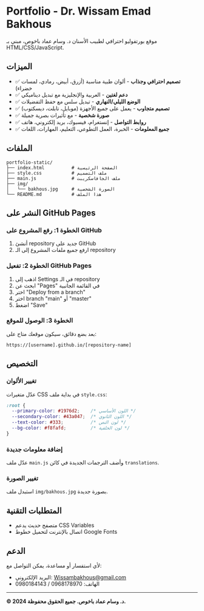 # Portfolio - Dr. Wissam Emad Bakhous

موقع بورتفوليو احترافي لطبيب الأسنان د. وسام عماد باخوص، مبني بـ HTML/CSS/JavaScript.

## الميزات

- ✅ **تصميم احترافي وجذاب** - ألوان طبية مناسبة (أزرق، أبيض، رمادي، لمسات خضراء)
- ✅ **دعم لغتين** - العربية والإنجليزية مع تبديل ديناميكي
- ✅ **الوضع الليلي/النهاري** - تبديل سلس مع حفظ التفضيلات
- ✅ **تصميم متجاوب** - يعمل على جميع الأجهزة (موبايل، تابلت، ديسكتوب)
- ✅ **صورة شخصية** - مع تأثيرات بصرية جميلة
- ✅ **روابط التواصل** - إنستغرام، فيسبوك، بريد إلكتروني، هاتف
- ✅ **جميع المعلومات** - الخبرة، العمل التطوعي، التعليم، المهارات، اللغات

## الملفات

```
portfolio-static/
├── index.html          # الصفحة الرئيسية
├── style.css           # ملف التصميم
├── main.js             # ملف الجافاسكريبت
├── img/
│   └── bakhous.jpg     # الصورة الشخصية
└── README.md           # هذا الملف
```

## النشر على GitHub Pages

### الخطوة 1: رفع المشروع على GitHub

1. أنشئ repository جديد على GitHub
2. ارفع جميع ملفات المشروع إلى الـ repository

### الخطوة 2: تفعيل GitHub Pages

1. اذهب إلى Settings في الـ repository
2. ابحث عن "Pages" في القائمة الجانبية
3. اختر "Deploy from a branch"
4. اختر branch "main" أو "master"
5. اضغط "Save"

### الخطوة 3: الوصول للموقع

بعد بضع دقائق، سيكون موقعك متاح على:
```
https://[username].github.io/[repository-name]
```

## التخصيص

### تغيير الألوان
عدّل متغيرات CSS في بداية ملف `style.css`:
```css
:root {
  --primary-color: #1976d2;    /* اللون الأساسي */
  --secondary-color: #43a047;  /* اللون الثانوي */
  --text-color: #333;          /* لون النص */
  --bg-color: #f8fafd;         /* لون الخلفية */
}
```

### إضافة معلومات جديدة
عدّل ملف `main.js` وأضف الترجمات الجديدة في كائن `translations`.

### تغيير الصورة
استبدل ملف `img/bakhous.jpg` بصورة جديدة.

## المتطلبات التقنية

- متصفح حديث يدعم CSS Variables
- اتصال بالإنترنت لتحميل خطوط Google Fonts

## الدعم

لأي استفسار أو مساعدة، يمكن التواصل مع:
- البريد الإلكتروني: Wissambakhous@gmail.com
- الهاتف: 0968178970 / 0980184143

---

**© 2024 د. وسام عماد باخوص. جميع الحقوق محفوظة.** 